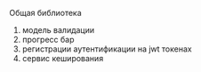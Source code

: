 Общая библиотека

1. модель валидации
2. прогресс бар
3. регистрации аутентификации на jwt токенах
4. сервис кеширования